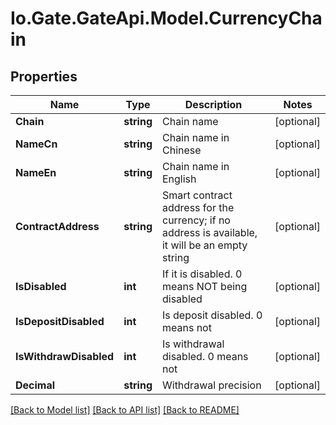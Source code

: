 
# Io.Gate.GateApi.Model.CurrencyChain

## Properties

Name | Type | Description | Notes
------------ | ------------- | ------------- | -------------
**Chain** | **string** | Chain name | [optional] 
**NameCn** | **string** | Chain name in Chinese | [optional] 
**NameEn** | **string** | Chain name in English | [optional] 
**ContractAddress** | **string** | Smart contract address for the currency; if no address is available, it will be an empty string | [optional] 
**IsDisabled** | **int** | If it is disabled. 0 means NOT being disabled | [optional] 
**IsDepositDisabled** | **int** | Is deposit disabled. 0 means not | [optional] 
**IsWithdrawDisabled** | **int** | Is withdrawal disabled. 0 means not | [optional] 
**Decimal** | **string** | Withdrawal precision | [optional] 

[[Back to Model list]](../README.md#documentation-for-models)
[[Back to API list]](../README.md#documentation-for-api-endpoints)
[[Back to README]](../README.md)
